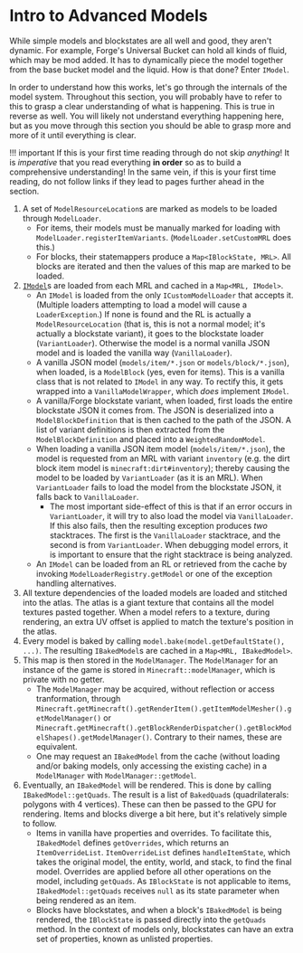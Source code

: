 Intro to Advanced Models
========================

While simple models and blockstates are all well and good, they aren't dynamic. For example, Forge's Universal Bucket can hold all kinds of fluid, which may be mod added. It has to dynamically piece the model together from the base bucket model and the liquid. How is that done? Enter `IModel`.

In order to understand how this works, let's go through the internals of the model system. Throughout this section, you will probably have to refer to this to grasp a clear understanding of what is happening. This is true in reverse as well. You will likely not understand everything happening here, but as you move through this section you should be able to grasp more and more of it until everything is clear.

!!! important
    If this is your first time reading through do not skip _anything_! It is _imperative_ that you read everything **in order** so as to build a comprehensive understanding! In the same vein, if this is your first time reading, do not follow links if they lead to pages further ahead in the section.

1. A set of `ModelResourceLocation`s are marked as models to be loaded through `ModelLoader`.
    * For items, their models must be manually marked for loading with `ModelLoader.registerItemVariants`. (`ModelLoader.setCustomMRL` does this.)
    * For blocks, their statemappers produce a `Map<IBlockState, MRL>`. All blocks are iterated and then the values of this map are marked to be loaded.
2. [`IModel`][IModel]s are loaded from each MRL and cached in a `Map<MRL, IModel>`.
    * An `IModel` is loaded from the only `ICustomModelLoader` that accepts it. (Multiple loaders attempting to load a model will cause a `LoaderException`.) If none is found and the RL is actually a `ModelResourceLocation` (that is, this is not a normal model; it's actually a blockstate variant), it goes to the blockstate loader (`VariantLoader`). Otherwise the model is a normal vanilla JSON model and is loaded the vanilla way (`VanillaLoader`).
    * A vanilla JSON model (`models/item/*.json` or `models/block/*.json`), when loaded, is a `ModelBlock` (yes, even for items). This is a vanilla class that is not related to `IModel` in any way. To rectify this, it gets wrapped into a `VanillaModelWrapper`, which *does* implement `IModel`.
    * A vanilla/Forge blockstate variant, when loaded, first loads the entire blockstate JSON it comes from. The JSON is deserialized into a `ModelBlockDefinition` that is then cached to the path of the JSON. A list of variant definitions is then extracted from the `ModelBlockDefinition` and placed into a `WeightedRandomModel`.
    * When loading a vanilla JSON item model (`models/item/*.json`), the model is requested from an MRL with variant `inventory` (e.g. the dirt block item model is `minecraft:dirt#inventory`); thereby causing the model to be loaded by `VariantLoader` (as it is an MRL). When `VariantLoader` fails to load the model from the blockstate JSON, it falls back to `VanillaLoader`.
        * The most important side-effect of this is that if an error occurs in `VariantLoader`, it will try to also load the model via `VanillaLoader`. If this also fails, then the resulting exception produces *two* stacktraces. The first is the `VanillaLoader` stacktrace, and the second is from `VariantLoader`. When debugging model errors, it is important to ensure that the right stacktrace is being analyzed.
    * An `IModel` can be loaded from an RL or retrieved from the cache by invoking `ModelLoaderRegistry.getModel` or one of the exception handling alternatives.
3. All texture dependencies of the loaded models are loaded and stitched into the atlas. The atlas is a giant texture that contains all the model textures pasted together. When a model refers to a texture, during rendering, an extra UV offset is applied to match the texture's position in the atlas.
4. Every model is baked by calling `model.bake(model.getDefaultState(), ...)`. The resulting `IBakedModel`s are cached in a `Map<MRL, IBakedModel>`.
5. This map is then stored in the `ModelManager`. The `ModelManager` for an instance of the game is stored in `Minecraft::modelManager`, which is private with no getter.
    * The `ModelManager` may be acquired, without reflection or access tranformation, through `Minecraft.getMinecraft().getRenderItem().getItemModelMesher().getModelManager()` or `Minecraft.getMinecraft().getBlockRenderDispatcher().getBlockModelShapes().getModelManager()`. Contrary to their names, these are equivalent.
    * One may request an `IBakedModel` from the cache (without loading and/or baking models, only accessing the existing cache) in a `ModelManager` with `ModelManager::getModel`.
6. Eventually, an `IBakedModel` will be rendered. This is done by calling `IBakedModel::getQuads`. The result is a list of `BakedQuad`s (quadrilaterals: polygons with 4 vertices). These can then be passed to the GPU for rendering. Items and blocks diverge a bit here, but it's relatively simple to follow.
    * Items in vanilla have properties and overrides. To facilitate this, `IBakedModel` defines `getOverrides`, which returns an `ItemOverrideList`. `ItemOverrideList` defines `handleItemState`, which takes the original model, the entity, world, and stack, to find the final model. Overrides are applied before all other operations on the model, including `getQuads`. As `IBlockState` is not applicable to items, `IBakedModel::getQuads` receives `null` as its state parameter when being rendered as an item.
    * Blocks have blockstates, and when a block's `IBakedModel` is being rendered, the `IBlockState` is passed directly into the `getQuads` method. In the context of models only, blockstates can have an extra set of properties, known as unlisted properties.

[IModel]: imodel.md
